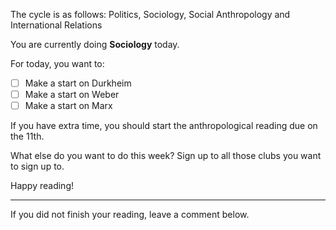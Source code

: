 The cycle is as follows:
Politics, Sociology, Social Anthropology and International Relations

You are currently doing **Sociology** today.

For today, you want to:
- [ ] Make a start on Durkheim
- [ ] Make a start on Weber
- [ ] Make a start on Marx

If you have extra time, you should start the anthropological reading due on the 11th.

What else do you want to do this week?
Sign up to all those clubs you want to sign up to.

Happy reading!

---
If you did not finish your reading, leave a comment below.